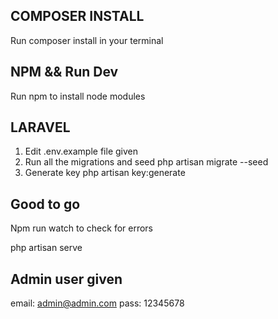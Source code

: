 ## COMPOSER INSTALL

Run composer install in your terminal

## NPM && Run Dev

Run npm to install node modules

## LARAVEL

1. Edit .env.example file given
2. Run all the migrations and seed
    php artisan migrate --seed
3. Generate key
    php artisan key:generate

## Good to go

Npm run watch to check for errors

php artisan serve

## Admin user given

email: admin@admin.com
pass: 12345678
